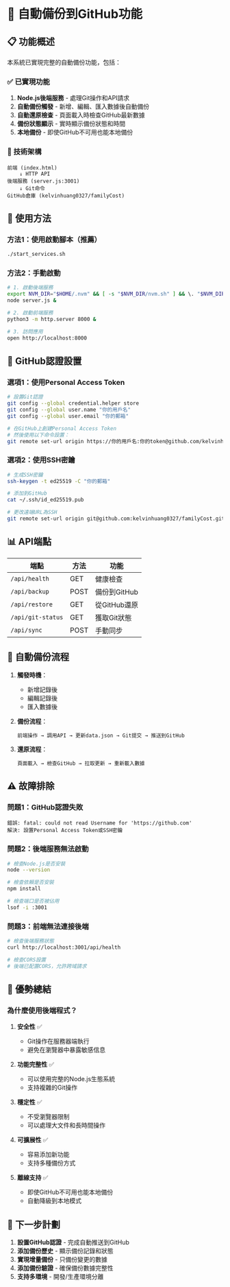 # 🔄 自動備份到GitHub功能

## 📋 功能概述

本系統已實現完整的自動備份功能，包括：

### ✅ **已實現功能**
1. **Node.js後端服務** - 處理Git操作和API請求
2. **自動備份觸發** - 新增、編輯、匯入數據後自動備份
3. **自動還原檢查** - 頁面載入時檢查GitHub最新數據
4. **備份狀態顯示** - 實時顯示備份狀態和時間
5. **本地備份** - 即使GitHub不可用也能本地備份

### 🔧 **技術架構**

```
前端 (index.html) 
    ↓ HTTP API
後端服務 (server.js:3001)
    ↓ Git命令
GitHub倉庫 (kelvinhuang0327/familyCost)
```

## 🚀 使用方法

### 方法1：使用啟動腳本（推薦）
```bash
./start_services.sh
```

### 方法2：手動啟動
```bash
# 1. 啟動後端服務
export NVM_DIR="$HOME/.nvm" && [ -s "$NVM_DIR/nvm.sh" ] && \. "$NVM_DIR/nvm.sh"
node server.js &

# 2. 啟動前端服務
python3 -m http.server 8000 &

# 3. 訪問應用
open http://localhost:8000
```

## 🔐 GitHub認證設置

### 選項1：使用Personal Access Token
```bash
# 設置Git認證
git config --global credential.helper store
git config --global user.name "你的用戶名"
git config --global user.email "你的郵箱"

# 在GitHub上創建Personal Access Token
# 然後使用以下命令設置：
git remote set-url origin https://你的用戶名:你的token@github.com/kelvinhuang0327/familyCost.git
```

### 選項2：使用SSH密鑰
```bash
# 生成SSH密鑰
ssh-keygen -t ed25519 -C "你的郵箱"

# 添加到GitHub
cat ~/.ssh/id_ed25519.pub

# 更改遠端URL為SSH
git remote set-url origin git@github.com:kelvinhuang0327/familyCost.git
```

## 📊 API端點

| 端點 | 方法 | 功能 |
|------|------|------|
| `/api/health` | GET | 健康檢查 |
| `/api/backup` | POST | 備份到GitHub |
| `/api/restore` | GET | 從GitHub還原 |
| `/api/git-status` | GET | 獲取Git狀態 |
| `/api/sync` | POST | 手動同步 |

## 🔄 自動備份流程

1. **觸發時機**：
   - 新增記錄後
   - 編輯記錄後
   - 匯入數據後

2. **備份流程**：
   ```
   前端操作 → 調用API → 更新data.json → Git提交 → 推送到GitHub
   ```

3. **還原流程**：
   ```
   頁面載入 → 檢查GitHub → 拉取更新 → 重新載入數據
   ```

## ⚠️ 故障排除

### 問題1：GitHub認證失敗
```
錯誤: fatal: could not read Username for 'https://github.com'
解決: 設置Personal Access Token或SSH密鑰
```

### 問題2：後端服務無法啟動
```bash
# 檢查Node.js是否安裝
node --version

# 檢查依賴是否安裝
npm install

# 檢查端口是否被佔用
lsof -i :3001
```

### 問題3：前端無法連接後端
```bash
# 檢查後端服務狀態
curl http://localhost:3001/api/health

# 檢查CORS設置
# 後端已配置CORS，允許跨域請求
```

## 🎯 優勢總結

### **為什麼使用後端程式？**

1. **安全性** ✅
   - Git操作在服務器端執行
   - 避免在瀏覽器中暴露敏感信息

2. **功能完整性** ✅
   - 可以使用完整的Node.js生態系統
   - 支持複雜的Git操作

3. **穩定性** ✅
   - 不受瀏覽器限制
   - 可以處理大文件和長時間操作

4. **可擴展性** ✅
   - 容易添加新功能
   - 支持多種備份方式

5. **離線支持** ✅
   - 即使GitHub不可用也能本地備份
   - 自動降級到本地模式

## 📝 下一步計劃

1. **設置GitHub認證** - 完成自動推送到GitHub
2. **添加備份歷史** - 顯示備份記錄和狀態
3. **實現增量備份** - 只備份變更的數據
4. **添加備份驗證** - 確保備份數據完整性
5. **支持多環境** - 開發/生產環境分離
